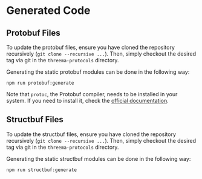 # Generated Code

## Protobuf Files

To update the protobuf files, ensure you have cloned the repository recursively
(`git clone --recursive ...`). Then, simply checkout the desired tag via git in the
`threema-protocols` directory.

Generating the static protobuf modules can be done in the following way:

    npm run protobuf:generate

Note that `protoc`, the Protobuf compiler, needs to be installed in your system. If you need to
install it, check the [official documentation](https://grpc.io/docs/protoc-installation/).

## Structbuf Files

To update the structbuf files, ensure you have cloned the repository recursively
(`git clone --recursive ...`). Then, simply checkout the desired tag via git in the
`threema-protocols` directory.

Generating the static structbuf modules can be done in the following way:

    npm run structbuf:generate
